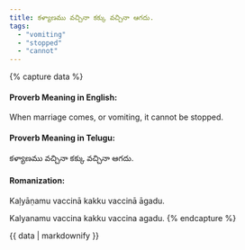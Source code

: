 ```yaml
---
title: కళ్యాణము వచ్చినా కక్కు వచ్చినా ఆగదు.
tags:
  - "vomiting"
  - "stopped"
  - "cannot"
---
```


{% capture data %}
#### Proverb Meaning in English:
When marriage comes, or vomiting, it cannot be stopped.

#### Proverb Meaning in Telugu:
కళ్యాణము వచ్చినా కక్కు వచ్చినా ఆగదు.

#### Romanization:
Kaḷyāṇamu vaccinā kakku vaccinā āgadu.

Kalyanamu vaccina kakku vaccina agadu.
{% endcapture %}

{{ data | markdownify }}

